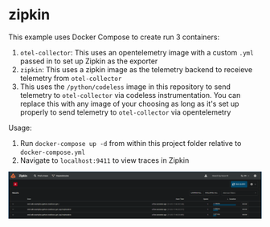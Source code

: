 # zipkin

This example uses Docker Compose to create run 3 containers:
1. `otel-collector`: This uses an opentelemetry image with a custom `.yml` passed in to set up Zipkin as the exporter
2. `zipkin`: This uses a zipkin image as the telemetry backend to receieve telemetry from `otel-collector`
3. This uses the `/python/codeless` image in this repository to send telemetry to `otel-collector` via codeless instrumentation. You can replace this with any image of your choosing as long as it's set up properly to send telemetry to `otel-collector` via opentelemetry


Usage:
1. Run `docker-compose up -d` from within this project folder relative to `docker-compose.yml`
2. Navigate to `localhost:9411` to view traces in Zipkin

![Zipkin traces](./assets/image.png)